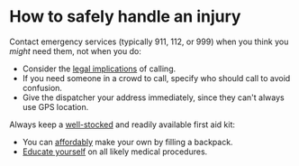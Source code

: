 
# How to safely handle an injury

Contact emergency services (typically 911, 112, or 999) when you think you *might* need them, not when you do:

- Consider the [legal implications](legallysafe.md) of calling.
- If you need someone in a crowd to call, specify who should call to avoid confusion.
- Give the dispatcher your address immediately, since they can't always use GPS location.

Always keep a [well-stocked](hardship-disaster-checklist.md) and readily available first aid kit:

- You can [affordably](money-3_budget.md) make your own by filling a backpack.
- [Educate yourself](body-firstaid.md) on all likely medical procedures.
